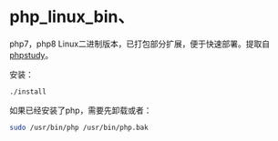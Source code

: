 # php_linux_bin、


php7，php8 Linux二进制版本，已打包部分扩展，便于快速部署。提取自[phpstudy](https://www.xp.cn/linux.html)。

安装：
``` bash
./install
```

如果已经安装了php，需要先卸载或者：
``` bash
sudo /usr/bin/php /usr/bin/php.bak
```
